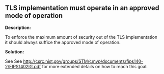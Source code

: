 
TLS implementation must operate in an approved mode of operation
-------

**Description:**

To enforce the maximum amount of security out of the TLS implementation it should always 
suffice the approved mode of operation. 


**Solution:**

See See http://csrc.nist.gov/groups/STM/cmvp/documents/fips140-2/FIPS1402IG.pdf 
for more extended details on how to reach this goal.

	